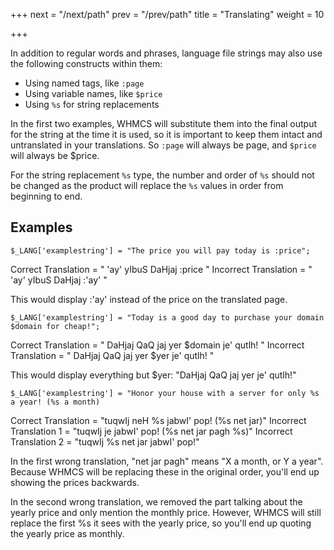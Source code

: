 +++
next = "/next/path"
prev = "/prev/path"
title = "Translating"
weight = 10

+++

In addition to regular words and phrases, language file strings may also use the following constructs within them:

* Using named tags, like `:page`
* Using variable names, like `$price`
* Using `%s` for string replacements

In the first two examples, WHMCS will substitute them into the final output for the string at the time it is used, so it is important to keep them intact and untranslated in your translations. So `:page` will always be page, and `$price` will always be $price.

For the string replacement `%s` type, the number and order of `%s` should not be changed as the product will replace the `%s` values in order from beginning to end.

## Examples

```
$_LANG['examplestring'] = "The price you will pay today is :price";
```

Correct Translation = " 'ay' yIbuS DaHjaj :price "
Incorrect Translation = " 'ay' yIbuS DaHjaj :'ay' "

This would display :'ay' instead of the price on the translated page.

```
$_LANG['examplestring'] = "Today is a good day to purchase your domain $domain for cheap!";
```

Correct Translation = " DaHjaj QaQ jaj yer $domain je' qutlh! "
Incorrect Translation = " DaHjaj QaQ jaj yer $yer je' qutlh! "

This would display everything but $yer: "DaHjaj QaQ jaj yer je' qutlh!"

```
$_LANG['examplestring'] = "Honor your house with a server for only %s a year! (%s a month)
```

Correct Translation = "tuqwIj neH %s jabwI' pop! (%s net jar)"
Incorrect Translation 1 = "tuqwIj je jabwI' pop! (%s net jar pagh %s)"
Incorrect Translation 2 = "tuqwIj %s net jar jabwI' pop!"

In the first wrong translation, "net jar pagh" means "X a month, or Y a year". Because WHMCS will be replacing these in the original order, you'll end up showing the prices backwards.

In the second wrong translation, we removed the part talking about the yearly price and only mention the monthly price. However, WHMCS will still replace the first %s it sees with the yearly price, so you'll end up quoting the yearly price as monthly.

